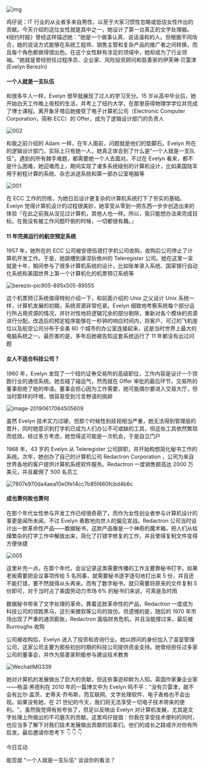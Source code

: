 ![img](https://www.washingtonpost.com/resizer/g59IPYNsjsbKq29YgdUfno2Z1UA=/1400x0/arc-anglerfish-washpost-prod-thelily-washpost.s3.amazonaws.com/public/EMQHECGUDNGHZOVLNYU6V7WE2Q.jpg)

鸡仔说：IT 行业的从业者多来自男性，以至于大家习惯性忽略或低估女性作出的贡献。今天介绍的这位女性就是其中之一，她设计了第一台真正的文字处理器。《纽约时报》曾经这样描述她："她是一个做事认真、说话温和的人。但根据不同场合，她的说话方式能够在系统工程师、销售主管和复杂产品的推广者之间转换，而且每个角色都做得很出色。在这个女性鲜有涉足的领域中，她却成为了行业领袖。"她就是曾经担任过程序员、企业家、风险投资顾问和慈善家的伊芙琳·贝雷津(Evelyn Berezin)

#### 一个人就是一支队伍

和很多牛人一样，Evelyn 很早就展现了过人的学习天分。15 岁从高中毕业后，她开始白天工作晚上夜校的生活，并考上了纽约大学，在那里获得物理学学位并完成了博士课程。离开象牙塔后她接受了电子计算机公司（Electronic Computer Corporation，简称 ECC）的 Offer，成为了逻辑设计部门的负责人

![002](/Users/zhangfei/growing/articles/imgs/002.jpg)

和我之前介绍的 Adam 一样，在牛人面前，问题就是他们的垫脚石。Evelyn 所在的逻辑设计部门，实际上只有她一人，她真正体会到了什么是"一个人就是一支队伍"。遇到的所有棘手难题，都需要她一个人去面对。不过在 Evelyn 看来，都不是什么困难，她迎难而上，期间实现了诸多系统级别的计算机设计，比如美国陆军用于射程计算的系统、杂志派送系统和第一部办公室电脑等

![001](/Users/zhangfei/growing/articles/imgs/001.jpg)

在 ECC 工作的历练，为她日后设计更复杂的计算机系统打下了夯实的基础。Evelyn 觉得计算机设计的过程很美妙，她享受从零到一把东西一步步创造出来的体验『在此之前我从没见过计算机，其他人也一样。所以，我只能想办法来完成目标。在我没有被工作问题吓倒的时候，一切都很有趣。』

#### 11 年完美运行的航空预定系统

1957 年，她所在的 ECC 公司被安德伍德打字机公司收购，收购后公司停止了计算机开发工作。于是，她跳槽到康涅狄格州的 Teleregister 公司。她在这里一呆就是十年，期间参与了很多计算机系统的设计，比如账单录入系统、国家银行自动化系统和美国世界上第一个计算机化的机票预订系统等

![berezin-pic905-895x505-89555](/Users/zhangfei/growing/articles/imgs/berezin-pic905-895x505-89555.jpg)

这个机票预订系统值得特别介绍一下，和前面介绍的 Unix 之父设计 Unix 系统一样，计算机发展的初期，系统资源非常吃紧。Evelyn 细致地考察系统每个部分运行所占用资源的情况，并针对性地将逻辑冗余的部分剔除，重新对各个模块的资源进行分配。改造后的预定程序能够在一秒钟的响应时间内，将客户、可订的飞机座位以及航空公司分布于全美 60 个城市的办公室连接起来，这是当时世界上最大的电脑系统之一。最厉害的是，多年后她被告知这套系统运行了 11 年都没有出过问题

#### 女人不适合科技公司？

1960 年，Evelyn 发现了一个纽约证券交易所的高级职位，工作内容是设计一个领跑行业的通信系统。她去碰了碰运气，然而就在 Offer 审批的最后环节，交易所的董事拒绝了她的申请。董事会担心因为工作需要，她可能偶尔要进入交易大厅，但当时那样的环境，很容易受到污言秽语的挑衅

![image-20190617084505609](/Users/zhangfei/growing/articles/imgs//image-20190617084505609.png)

虽然 Evelyn 技术实力过硬，但那个时候性别歧视相当严重，她无法得到管理层的晋升，同时她意识到打字机已成为人们办公不可或缺的工具，但这些工具依然繁琐而低效。经过多方考虑，她觉得这可能是一次机会，于是自立门户

1968 年，43 岁的 Evelyn 从 Teleregister 公司辞职，并开始构想简化秘书工作的系统。次年，她创办了自己的计算机公司 Redactron Corporation ，公司为来自世界各地的客户提供计算机系统软件服务。Redactron 一度销售额高达 2000 万美元，并且雇佣了 500 名员工

![7807e970da4aea10e0fe14cc7b85f460fcbd4b6c](/Users/zhangfei/growing/articles/imgs/7807e970da4aea10e0fe14cc7b85f460fcbd4b6c.jpeg)

#### 成也萧何败也萧何

在那个年代女性参与开发工作已经很奇葩了，而作为女性创业者参与计算机设计的事更是闻所未闻，不过 Evelyn 勇敢地向世人的偏见宣战。Redactron 公司当时设计出一款革命性产品——数据秘书，这款产品像是一个神奇的魔术箱，把人们从枯燥繁杂的打字工作中解放出来，简化了打错字修复的工作，并且使得复制文件变得方便快捷

![005](/Users/zhangfei/growing/articles/imgs/005.jpg)

这里补充一点，在那个年代，会议记录这类需要传播的工作主要靠秘书打字。如果老板需要把会议事项传给 5 名同事，就需要秘书逐字逐句地打出来 5 份，并且还不能打错，要不然就得从头再来。而有了数字秘书，就只需要将原来的文件复制 5 份即可，对于当时占了美国劳动力市场 6% 的秘书们来说，可真是及时雨

数据秘书带来了文字处理的革命，靠着这款革命性的产品，Redactron 一度成为科技公司的领跑黑马，这引来微软等公司的效仿。但遗憾的是，随后的 1970 年市场出现了严重的通货膨胀，Redactron 面临财务危机，并且没能撑过来，最后被  Burroughs 收购

公司被收购后，Evelyn 进入了投资和咨询行业。她以顾问的身份加入了温室管理公司，这家公司主要为那些初创时期的科技公司提供资金支持。她曾经担任过多家公司的董事会，并作为慈善家积极参与建设技术教育

![WechatIMG339](/Users/zhangfei/growing/articles/imgs/WechatIMG339-0732508.tiff)

她对计算机的发展做出了巨大的贡献，但这些事迹却鲜为人知。英国作家兼企业家——格温·黑德利在 2010 年的一篇博文中为 Evelyn 鸣不平："没有贝雷津，就不会有比尔‧盖茨、史蒂夫‧乔布斯，而互联网、文字处理软件、电子表格也不会出现。如果没有她，在 21 世纪的今天，我们将无法享受一切电子技术带来的便利。"，虽然我觉得有些夸张了，但足以反映出 Evelyn 对计算机发展，尤其是文字处理上所做出的不可磨灭的贡献。这里鸡仔提倡：你我在享受技术便利的同时，也应当多了解下对我们技术发展做出贡献的前辈们。他们的成长之路或许对你有所启发。最后邀请你思考下 👇 👇 👇

今日互动

能否就 "一个人就是一支队伍" 谈谈你的看法？

